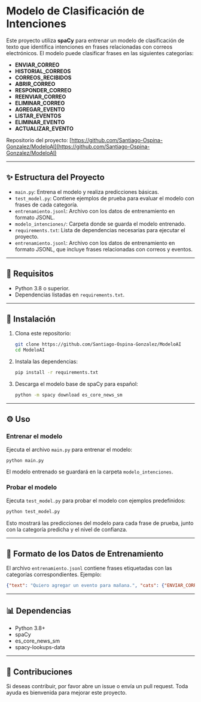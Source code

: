 # Modelo de Clasificación de Intenciones

Este proyecto utiliza **spaCy** para entrenar un modelo de clasificación de texto que identifica intenciones en frases relacionadas con correos electrónicos. El modelo puede clasificar frases en las siguientes categorías:

- **ENVIAR_CORREO**
- **HISTORIAL_CORREOS**
- **CORREOS_RECIBIDOS**
- **ABRIR_CORREO**
- **RESPONDER_CORREO**
- **REENVIAR_CORREO**
- **ELIMINAR_CORREO**
- **AGREGAR_EVENTO**
- **LISTAR_EVENTOS**
- **ELIMINAR_EVENTO**
- **ACTUALIZAR_EVENTO**

Repositorio del proyecto: [https://github.com/Santiago-Ospina-Gonzalez/ModeloAI](https://github.com/Santiago-Ospina-Gonzalez/ModeloAI)

---

## ✨ Estructura del Proyecto

- `main.py`: Entrena el modelo y realiza predicciones básicas.
- `test_model.py`: Contiene ejemplos de prueba para evaluar el modelo con frases de cada categoría.
- `entrenamiento.jsonl`: Archivo con los datos de entrenamiento en formato JSONL.
- `modelo_intenciones/`: Carpeta donde se guarda el modelo entrenado.
- `requirements.txt`: Lista de dependencias necesarias para ejecutar el proyecto.
- `entrenamiento.jsonl`: Archivo con los datos de entrenamiento en formato JSONL, que incluye frases relacionadas con correos y eventos.
---

## 🚀 Requisitos

- Python 3.8 o superior.
- Dependencias listadas en `requirements.txt`.

---

## 🔧 Instalación

1. Clona este repositorio:
   ```bash
   git clone https://github.com/Santiago-Ospina-Gonzalez/ModeloAI
   cd ModeloAI
   ```

2. Instala las dependencias:
   ```bash
   pip install -r requirements.txt
   ```

3. Descarga el modelo base de spaCy para español:
   ```bash
   python -m spacy download es_core_news_sm
   ```

---

## ⚙️ Uso

### Entrenar el modelo

Ejecuta el archivo `main.py` para entrenar el modelo:
```bash
python main.py
```
El modelo entrenado se guardará en la carpeta `modelo_intenciones`.

### Probar el modelo

Ejecuta `test_model.py` para probar el modelo con ejemplos predefinidos:
```bash
python test_model.py
```
Esto mostrará las predicciones del modelo para cada frase de prueba, junto con la categoría predicha y el nivel de confianza.

---

## 📂 Formato de los Datos de Entrenamiento

El archivo `entrenamiento.jsonl` contiene frases etiquetadas con las categorías correspondientes. Ejemplo:

```json
{"text": "Quiero agregar un evento para mañana.", "cats": {"ENVIAR_CORREO": 0, "HISTORIAL_CORREOS": 0, "CORREOS_RECIBIDOS": 0, "ABRIR_CORREO": 0, "RESPONDER_CORREO": 0, "REENVIAR_CORREO": 0, "ELIMINAR_CORREO": 0, "AGREGAR_EVENTO": 1, "LISTAR_EVENTOS": 0, "ELIMINAR_EVENTO": 0, "ACTUALIZAR_EVENTO": 0}}
```

---

## 📊 Dependencias

- Python 3.8+
- spaCy
- es_core_news_sm
- spacy-lookups-data

---

## 💼 Contribuciones

Si deseas contribuir, por favor abre un issue o envía un pull request. Toda ayuda es bienvenida para mejorar este proyecto.

